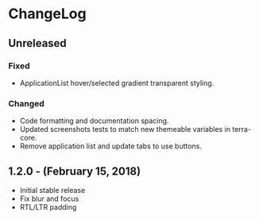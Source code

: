 ChangeLog
=========

Unreleased
-----------------
### Fixed
* ApplicationList hover/selected gradient transparent styling.

### Changed
* Code formatting and documentation spacing.
* Updated screenshots tests to match new themeable variables in terra-core.
* Remove application list and update tabs to use buttons.

1.2.0 - (February 15, 2018)
------------------
* Initial stable release
* Fix blur and focus
* RTL/LTR padding
